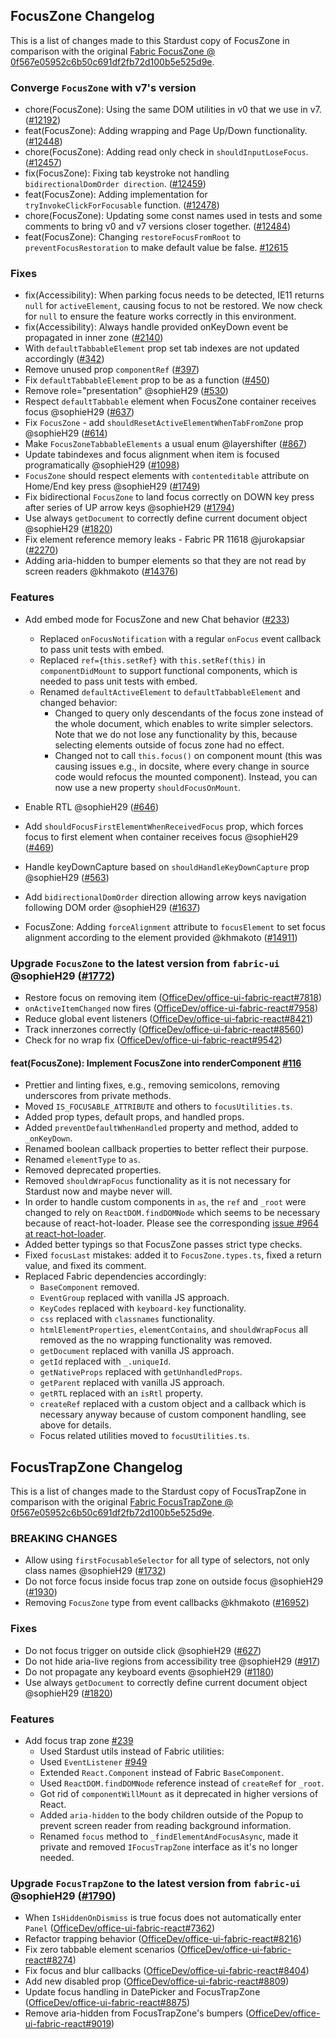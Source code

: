 ## FocusZone Changelog

This is a list of changes made to this Stardust copy of FocusZone in comparison with the original [Fabric FocusZone @ 0f567e05952c6b50c691df2fb72d100b5e525d9e](https://github.com/OfficeDev/office-ui-fabric-react/blob/0f567e05952c6b50c691df2fb72d100b5e525d9e/packages/office-ui-fabric-react/src/components/FocusZone/FocusZone.tsx).

### Converge `FocusZone` with v7's version
- chore(FocusZone): Using the same DOM utilities in v0 that we use in v7. ([#12192](https://github.com/OfficeDev/office-ui-fabric-react/pull/12192))
- feat(FocusZone): Adding wrapping and Page Up/Down functionality. ([#12448](https://github.com/microsoft/fluentui/pull/12448))
- chore(FocusZone): Adding read only check in `shouldInputLoseFocus`. ([#12457](https://github.com/microsoft/fluentui/pull/12457))
- fix(FocusZone): Fixing tab keystroke not handling `bidirectionalDomOrder direction`. ([#12459](https://github.com/microsoft/fluentui/pull/12459))
- feat(FocusZone): Adding implementation for `tryInvokeClickForFocusable` function. ([#12478](https://github.com/microsoft/fluentui/pull/12478))
- chore(FocusZone): Updating some const names used in tests and some comments to bring v0 and v7 versions closer together. ([#12484](https://github.com/microsoft/fluentui/pull/12484))
- feat(FocusZone): Changing `restoreFocusFromRoot` to `preventFocusRestoration` to make default value be false. [#12615](https://github.com/microsoft/fluentui/pull/12615)

### Fixes
- fix(Accessibility): When parking focus needs to be detected, IE11 returns `null` for `activeElement`, causing focus to not be restored. We now check for `null` to ensure the feature works correctly in this environment.
- fix(Accessibility): Always handle provided onKeyDown event be propagated in inner zone ([#2140](https://github.com/microsoft/fluent-ui-react/pull/2140/files))
- With `defaultTabbableElement` prop set tab indexes are not updated accordingly ([#342](https://github.com/stardust-ui/react/pull/342))
- Remove unused prop `componentRef` ([#397](https://github.com/stardust-ui/react/pull/397))
- Fix `defaultTabbableElement` prop to be as a function ([#450](https://github.com/stardust-ui/react/pull/450))
- Remove role="presentation" @sophieH29 ([#530](https://github.com/stardust-ui/react/pull/530))
- Respect `defaultTabbable` element when FocusZone container receives focus @sophieH29 ([#637](https://github.com/stardust-ui/react/pull/637))
- Fix `FocusZone` - add `shouldResetActiveElementWhenTabFromZone` prop @sophieH29 ([#614](https://github.com/stardust-ui/react/pull/614))
- Make `FocusZoneTabbableElements` a usual enum @layershifter ([#867](https://github.com/stardust-ui/react/pull/867))
- Update tabindexes and focus alignment when item is focused programatically @sophieH29 ([#1098](https://github.com/stardust-ui/react/pull/1098))
- `FocusZone` should respect elements with `contenteditable` attribute on Home/End key press @sophieH29 ([#1749](https://github.com/stardust-ui/react/pull/1749))
- Fix bidirectional `FocusZone` to land focus correctly on DOWN key press after series of UP arrow keys @sophieH29 ([#1794](https://github.com/stardust-ui/react/pull/1794))
- Use always `getDocument` to correctly define current document object @sophieH29 ([#1820](https://github.com/stardust-ui/react/pull/1820))
- Fix element reference memory leaks - Fabric PR 11618 @jurokapsiar ([#2270](https://github.com/microsoft/fluent-ui-react/pull/2270))
- Adding aria-hidden to bumper elements so that they are not read by screen readers @khmakoto ([#14376](https://github.com/microsoft/fluentui/pull/14376))

### Features
- Add embed mode for FocusZone and new Chat behavior ([#233](https://github.com/stardust-ui/react/pull/233))
    - Replaced `onFocusNotification` with a regular `onFocus` event callback to pass unit tests with embed.
    - Replaced `ref={this.setRef}` with `this.setRef(this)` in `componentDidMount` to support functional components, which is needed to pass unit tests with embed.
    - Renamed `defaultActiveElement` to `defaultTabbableElement` and changed behavior:
        - Changed to query only descendants of the focus zone instead of the whole document, which enables to write simpler selectors. Note that we do not lose any functionality by this, because selecting elements outside of focus zone had no effect.
        - Changed not to call `this.focus()` on component mount (this was causing issues e.g., in docsite, where every change in source code would refocus the mounted component). Instead, you can now use a new property `shouldFocusOnMount`.
- Enable RTL @sophieH29 ([#646](https://github.com/stardust-ui/react/pull/646))

- Add `shouldFocusFirstElementWhenReceivedFocus` prop, which forces focus to first element when container receives focus @sophieH29 ([#469](https://github.com/stardust-ui/react/pull/469))
- Handle keyDownCapture based on `shouldHandleKeyDownCapture` prop @sophieH29 ([#563](https://github.com/stardust-ui/react/pull/563))
- Add `bidirectionalDomOrder` direction allowing arrow keys navigation following DOM order @sophieH29 ([#1637](https://github.com/stardust-ui/react/pull/1647))
- FocusZone: Adding `forceAlignment` attribute to `focusElement` to set focus alignment according to the element provided @khmakoto ([#14911](https://github.com/microsoft/fluentui/pull/14911))

### Upgrade `FocusZone` to the latest version from `fabric-ui` @sophieH29 ([#1772](https://github.com/stardust-ui/react/pull/1772))
- Restore focus on removing item ([OfficeDev/office-ui-fabric-react#7818](https://github.com/OfficeDev/office-ui-fabric-react/pull/7818))
- `onActiveItemChanged` now fires ([OfficeDev/office-ui-fabric-react#7958](https://github.com/OfficeDev/office-ui-fabric-react/pull/7958))
- Reduce global event listeners ([OfficeDev/office-ui-fabric-react#8421](https://github.com/OfficeDev/office-ui-fabric-react/pull/8421))
- Track innerzones correctly ([OfficeDev/office-ui-fabric-react#8560](https://github.com/OfficeDev/office-ui-fabric-react/pull/8560))
- Check for no wrap fix ([OfficeDev/office-ui-fabric-react#9542](https://github.com/OfficeDev/office-ui-fabric-react/pull/9542))


#### feat(FocusZone): Implement FocusZone into renderComponent [#116](https://github.com/stardust-ui/react/pull/116)
- Prettier and linting fixes, e.g., removing semicolons, removing underscores from private methods.
- Moved `IS_FOCUSABLE_ATTRIBUTE` and others to `focusUtilities.ts`.
- Added prop types, default props, and handled props.
- Added `preventDefaultWhenHandled` property and method, added to `_onKeyDown`.
- Renamed boolean callback properties to better reflect their purpose.
- Renamed `elementType` to `as`.
- Removed deprecated properties.
- Removed `shouldWrapFocus` functionality as it is not necessary for Stardust now and maybe never will.
- In order to handle custom components in `as`, the `ref` and `_root` were changed to rely on `ReactDOM.findDOMNode` which seems to be necessary because of react-hot-loader. Please see the corresponding [issue #964 at react-hot-loader](https://github.com/gaearon/react-hot-loader/issues/964).
- Added better typings so that FocusZone passes strict type checks.
- Fixed `focusLast` mistakes: added it to `FocusZone.types.ts`, fixed a return value, and fixed its comment.
- Replaced Fabric dependencies accordingly:
    - `BaseComponent` removed.
    - `EventGroup` replaced with vanilla JS approach.
    - `KeyCodes` replaced with `keyboard-key` functionality.
    - `css` replaced with `classnames` functionality.
    - `htmlElementProperties`, `elementContains`, and `shouldWrapFocus` all removed as the no wrapping functionality was removed.
    - `getDocument` replaced with vanilla JS approach.
    - `getId` replaced with `_.uniqueId`.
    - `getNativeProps` replaced with `getUnhandledProps`.
    - `getParent` replaced with vanilla JS approach.
    - `getRTL` replaced with an `isRtl` property.
    - `createRef` replaced with a custom object and a callback which is necessary anyway because of custom component handling, see above for details.
    - Focus related utilities moved to `focusUtilities.ts`.

## FocusTrapZone Changelog

This is a list of changes made to the Stardust copy of FocusTrapZone in comparison with the original [Fabric FocusTrapZone @ 0f567e05952c6b50c691df2fb72d100b5e525d9e](https://github.com/OfficeDev/office-ui-fabric-react/blob/0f567e05952c6b50c691df2fb72d100b5e525d9e/packages/office-ui-fabric-react/src/components/FocusTrapZone/FocusTrapZone.tsx).

### BREAKING CHANGES
- Allow using `firstFocusableSelector` for all type of selectors, not only class names @sophieH29 ([#1732](https://github.com/stardust-ui/react/pull/1732))
- Do not force focus inside focus trap zone on outside focus @sophieH29 ([#1930](https://github.com/stardust-ui/react/pull/1930))
- Removing `FocusZone` type from event callbacks @khmakoto ([#16952](https://github.com/microsoft/fluentui/pull/16952))

### Fixes
- Do not focus trigger on outside click @sophieH29 ([#627](https://github.com/stardust-ui/react/pull/627))
- Do not hide aria-live regions from accessibility tree @sophieH29 ([#917](https://github.com/stardust-ui/react/pull/917))
- Do not propagate any keyboard events @sophieH29 ([#1180](https://github.com/stardust-ui/react/pull/1180))
- Use always `getDocument` to correctly define current document object @sophieH29 ([#1820](https://github.com/stardust-ui/react/pull/1820))

### Features
- Add focus trap zone [#239](https://github.com/stardust-ui/react/pull/239)
    - Used Stardust utils instead of Fabric utilities:
    - Used `EventListener` [#949](https://github.com/stardust-ui/react/pull/949)
    - Extended `React.Component` instead of Fabric `BaseComponent`.
    - Used `ReactDOM.findDOMNode` reference instead of `createRef` for `_root`.
    - Got rid of `componentWillMount` as it deprecated in higher versions of React.
    - Added `aria-hidden` to the body children outside of the Popup to prevent screen reader from reading background information.
    - Renamed `focus` method to `_findElementAndFocusAsync`, made it private and removed `IFocusTrapZone` interface as it's no longer needed.


### Upgrade `FocusTrapZone` to the latest version from `fabric-ui` @sophieH29 ([#1790](https://github.com/stardust-ui/react/pull/1790))
- When `IsHiddenOnDismiss` is true focus does not automatically enter `Panel` ([OfficeDev/office-ui-fabric-react#7362](https://github.com/OfficeDev/office-ui-fabric-react/pull/7362))
- Refactor trapping behavior ([OfficeDev/office-ui-fabric-react#8216](https://github.com/OfficeDev/office-ui-fabric-react/pull/8216))
- Fix zero tabbable element scenarios ([OfficeDev/office-ui-fabric-react#8274](https://github.com/OfficeDev/office-ui-fabric-react/pull/8274))
- Fix focus and blur callbacks ([OfficeDev/office-ui-fabric-react#8404](https://github.com/OfficeDev/office-ui-fabric-react/pull/8404))
- Add new disabled prop ([OfficeDev/office-ui-fabric-react#8809](https://github.com/OfficeDev/office-ui-fabric-react/pull/8809))
- Update focus handling in DatePicker and FocusTrapZone ([OfficeDev/office-ui-fabric-react#8875](https://github.com/OfficeDev/office-ui-fabric-react/pull/8875))
- Remove aria-hidden from FocusTrapZone's bumpers ([OfficeDev/office-ui-fabric-react#9019](https://github.com/OfficeDev/office-ui-fabric-react/pull/9019))
